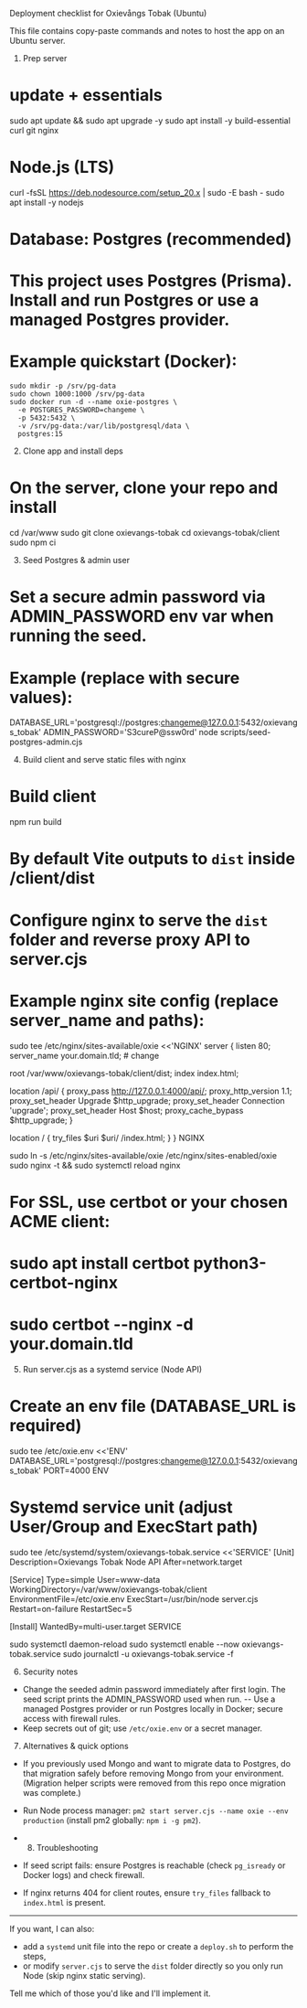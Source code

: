 Deployment checklist for Oxievångs Tobak (Ubuntu)

This file contains copy-paste commands and notes to host the app on an Ubuntu server.

1) Prep server

# update + essentials
sudo apt update && sudo apt upgrade -y
sudo apt install -y build-essential curl git nginx

# Node.js (LTS)
curl -fsSL https://deb.nodesource.com/setup_20.x | sudo -E bash -
sudo apt install -y nodejs

# Database: Postgres (recommended)
# This project uses Postgres (Prisma). Install and run Postgres or use a managed Postgres provider.
# Example quickstart (Docker):
```
sudo mkdir -p /srv/pg-data
sudo chown 1000:1000 /srv/pg-data
sudo docker run -d --name oxie-postgres \
  -e POSTGRES_PASSWORD=changeme \
  -p 5432:5432 \
  -v /srv/pg-data:/var/lib/postgresql/data \
  postgres:15
```

2) Clone app and install deps

# On the server, clone your repo and install
cd /var/www
sudo git clone <your-repo-url> oxievangs-tobak
cd oxievangs-tobak/client
sudo npm ci

3) Seed Postgres & admin user

# Set a secure admin password via ADMIN_PASSWORD env var when running the seed.
# Example (replace with secure values):
DATABASE_URL='postgresql://postgres:changeme@127.0.0.1:5432/oxievangs_tobak' ADMIN_PASSWORD='S3cureP@ssw0rd' node scripts/seed-postgres-admin.cjs

4) Build client and serve static files with nginx

# Build client
npm run build

# By default Vite outputs to `dist` inside /client/dist
# Configure nginx to serve the `dist` folder and reverse proxy API to server.cjs

# Example nginx site config (replace server_name and paths):
sudo tee /etc/nginx/sites-available/oxie <<'NGINX'
server {
  listen 80;
  server_name your.domain.tld; # change

  root /var/www/oxievangs-tobak/client/dist;
  index index.html;

  location /api/ {
    proxy_pass http://127.0.0.1:4000/api/;
    proxy_http_version 1.1;
    proxy_set_header Upgrade $http_upgrade;
    proxy_set_header Connection 'upgrade';
    proxy_set_header Host $host;
    proxy_cache_bypass $http_upgrade;
  }

  location / {
    try_files $uri $uri/ /index.html;
  }
}
NGINX

sudo ln -s /etc/nginx/sites-available/oxie /etc/nginx/sites-enabled/oxie
sudo nginx -t && sudo systemctl reload nginx

# For SSL, use certbot or your chosen ACME client:
# sudo apt install certbot python3-certbot-nginx
# sudo certbot --nginx -d your.domain.tld

5) Run server.cjs as a systemd service (Node API)

# Create an env file (DATABASE_URL is required)
sudo tee /etc/oxie.env <<'ENV'
DATABASE_URL='postgresql://postgres:changeme@127.0.0.1:5432/oxievangs_tobak'
PORT=4000
ENV

# Systemd service unit (adjust User/Group and ExecStart path)
sudo tee /etc/systemd/system/oxievangs-tobak.service <<'SERVICE'
[Unit]
Description=Oxievangs Tobak Node API
After=network.target

[Service]
Type=simple
User=www-data
WorkingDirectory=/var/www/oxievangs-tobak/client
EnvironmentFile=/etc/oxie.env
ExecStart=/usr/bin/node server.cjs
Restart=on-failure
RestartSec=5

[Install]
WantedBy=multi-user.target
SERVICE

sudo systemctl daemon-reload
sudo systemctl enable --now oxievangs-tobak.service
sudo journalctl -u oxievangs-tobak.service -f

6) Security notes
- Change the seeded admin password immediately after first login. The seed script prints the ADMIN_PASSWORD used when run.
-- Use a managed Postgres provider or run Postgres locally in Docker; secure access with firewall rules.
- Keep secrets out of git; use `/etc/oxie.env` or a secret manager.

7) Alternatives & quick options
- If you previously used Mongo and want to migrate data to Postgres, do that migration safely before removing Mongo from your environment. (Migration helper scripts were removed from this repo once migration was complete.)
- Run Node process manager: `pm2 start server.cjs --name oxie --env production` (install pm2 globally: `npm i -g pm2`).

- 8) Troubleshooting
- If seed script fails: ensure Postgres is reachable (check `pg_isready` or Docker logs) and check firewall.
- If nginx returns 404 for client routes, ensure `try_files` fallback to `index.html` is present.

---

If you want, I can also:
- add a `systemd` unit file into the repo or create a `deploy.sh` to perform the steps,
- or modify `server.cjs` to serve the `dist` folder directly so you only run Node (skip nginx static serving).

Tell me which of those you'd like and I'll implement it.
